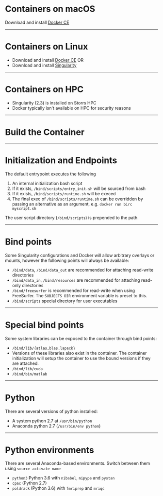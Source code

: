 # Containers on macOS
Download and install [Docker CE](https://store.docker.com/editions/community/docker-ce-desktop-mac)

---

# Containers on Linux

- Download and install [Docker CE](https://store.docker.com/editions/community/docker-ce-desktop-mac) OR
- Download and install [Singularity](http://singularity.lbl.gov)

---

# Containers on HPC

- Singularity (2.3) is installed on Storrs HPC
- Docker typically isn't available on HPC for security reasons

---

# Build the Container

---

# Initialization and Endpoints

The default entrypoint executes the following

1. An internal initialization bash script
2. If it exists, `/bind/scripts/entry_init.sh` will be sourced from bash
3. If it exists, `/bind/scripts/runtime.sh` will be execed
4. The final exec of `/bind/scripts/runtime.sh` can be overridden by passing an alternative as an argument, e.g. `docker run birc myscript.sh`


The user script directory (`/bind/scripts`) is prepended to the path.

---

# Bind points
Some Singularity configurations and Docker will allow arbitrary overlays or mounts, however the following points will always be available:

- `/bind/data`, `/bind/data_out` are recommended for attaching read-write directories
- `/bind/data_in`, `/bind/resources` are recommended for attaching read-only directories
- `/bind/freesurfer` is recommended for read-write when using FreeSurfer. The `SUBJECTS_DIR` environment variable is preset to this.
- `/bind/scripts` special directory for user executables

---

# Special bind points

Some system libraries can be exposed to the container through bind points:

- `/bind/lib/{atlas,blas,lapack}`
 - Versions of these libraries also exist in the container. The container initialization will setup the container to use the bound versions if they are attached. 
- `/bind/lib/cuda`
- `/bind/bin/matlab`

---

# Python

There are several versions of python installed:

- A system python 2.7 at `/usr/bin/python`
- Anaconda python 2.7 (`/usr/bin/env python`)

---

# Python environments

There are several Anaconda-based environments. Switch between them using `source activate name`

- `python3` Python 3.6 with `nibabel`, `nipype` and `pystan`
- `cpac` (Python 2.7)
- `poldrack` (Python 3.6) with `fmriprep` and `mriqc`






